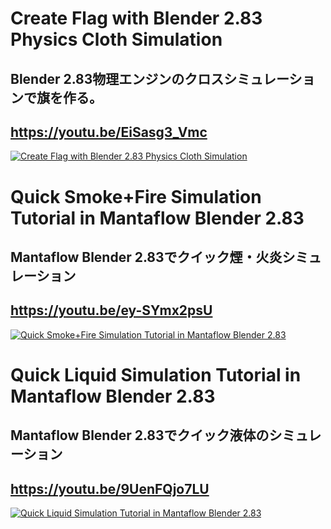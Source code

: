 # Create Flag with Blender 2.83 Physics Cloth  Simulation
## Blender 2.83物理エンジンのクロスシミュレーションで旗を作る。
## https://youtu.be/EiSasg3_Vmc
[![Create Flag with Blender 2.83 Physics Cloth  Simulation](https://img.youtube.com/vi/EiSasg3_Vmc/0.jpg)](https://youtu.be/EiSasg3_Vmc)

# Quick Smoke+Fire Simulation Tutorial in Mantaflow Blender 2.83
## Mantaflow Blender 2.83でクイック煙・火炎シミュレーション
## https://youtu.be/ey-SYmx2psU
[![Quick Smoke+Fire Simulation Tutorial in Mantaflow Blender 2.83](https://img.youtube.com/vi/ey-SYmx2psU/0.jpg)](https://youtu.be/ey-SYmx2psU)

# Quick Liquid Simulation Tutorial in Mantaflow Blender 2.83
## Mantaflow Blender 2.83でクイック液体のシミュレーション
## https://youtu.be/9UenFQjo7LU
[![Quick Liquid Simulation Tutorial in Mantaflow Blender 2.83](https://img.youtube.com/vi/9UenFQjo7LU/0.jpg)](https://youtu.be/9UenFQjo7LU)
